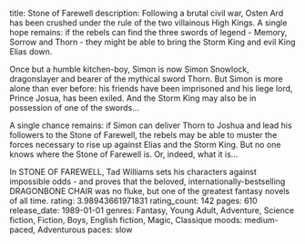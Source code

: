 title: Stone of Farewell
description: Following a brutal civil war, Osten Ard has been crushed under the rule of the two villainous High Kings. A single hope remains: if the rebels can find the three swords of legend - Memory, Sorrow and Thorn - they might be able to bring the Storm King and evil King Elias down.

Once but a humble kitchen-boy, Simon is now Simon Snowlock, dragonslayer and bearer of the mythical sword Thorn. But Simon is more alone than ever before: his friends have been imprisoned and his liege lord, Prince Josua, has been exiled. And the Storm King may also be in possession of one of the swords...

A single chance remains: if Simon can deliver Thorn to Joshua and lead his followers to the Stone of Farewell, the rebels may be able to muster the forces necessary to rise up against Elias and the Storm King. But no one knows where the Stone of Farewell is. Or, indeed, what it is...

In STONE OF FAREWELL, Tad Williams sets his characters against impossible odds - and proves that the beloved, internationally-bestselling DRAGONBONE CHAIR was no fluke, but one of the greatest fantasy novels of all time.
rating: 3.98943661971831
rating_count: 142
pages: 610
release_date: 1989-01-01
genres: Fantasy, Young Adult, Adventure, Science fiction, Fiction, Boys, English fiction, Magic, Classique
moods: medium-paced, Adventurous
paces: slow